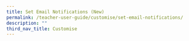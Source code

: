 ```yaml
---
title: Set Email Notifications (New)
permalink: /teacher-user-guide/customise/set-email-notifications/
description: ""
third_nav_title: Customise
---
```

